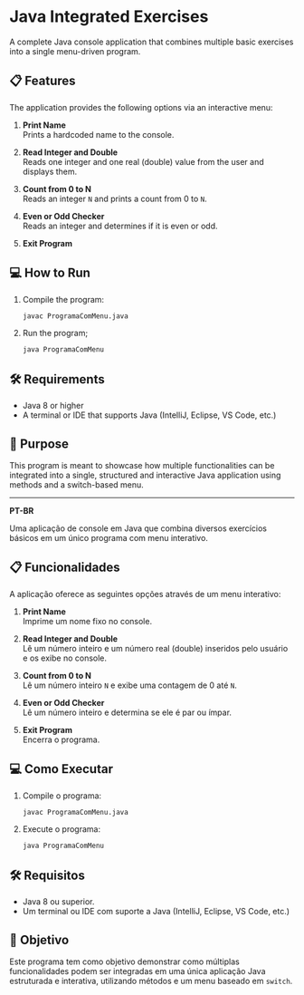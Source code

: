 # Java Integrated Exercises

A complete Java console application that combines multiple basic exercises into a single menu-driven program.

## 📋 Features

The application provides the following options via an interactive menu:

1. **Print Name**  
   Prints a hardcoded name to the console.

2. **Read Integer and Double**  
   Reads one integer and one real (double) value from the user and displays them.

3. **Count from 0 to N**  
   Reads an integer `N` and prints a count from 0 to `N`.

4. **Even or Odd Checker**  
   Reads an integer and determines if it is even or odd.

0. **Exit Program**

## 💻 How to Run

1. Compile the program:
   ```bash
   javac ProgramaComMenu.java
   ```

2. Run the program;
   ```bash
   java ProgramaComMenu
   ```

## 🛠 Requirements

* Java 8 or higher
* A terminal or IDE that supports Java (IntelliJ, Eclipse, VS Code, etc.)

## 🎯 Purpose

This program is meant to showcase how multiple functionalities can be integrated into a single, structured and
interactive Java application using methods and a switch-based menu.

---

**PT-BR**

Uma aplicação de console em Java que combina diversos exercícios básicos em um único programa com menu interativo.

## 📋 Funcionalidades

A aplicação oferece as seguintes opções através de um menu interativo:

1. **Print Name**  
   Imprime um nome fixo no console.

2. **Read Integer and Double**  
   Lê um número inteiro e um número real (double) inseridos pelo usuário e os exibe no console.

3. **Count from 0 to N**  
   Lê um número inteiro `N` e exibe uma contagem de 0 até `N`.

4. **Even or Odd Checker**  
   Lê um número inteiro e determina se ele é par ou ímpar.

0. **Exit Program**  
   Encerra o programa.

## 💻 Como Executar

1. Compile o programa:
   ```bash
   javac ProgramaComMenu.java
   ```

2. Execute o programa:
   ```bash
   java ProgramaComMenu
   ```

## 🛠 Requisitos

* Java 8 ou superior.
* Um terminal ou IDE com suporte a Java (IntelliJ, Eclipse, VS Code, etc.)

## 🎯 Objetivo

Este programa tem como objetivo demonstrar como múltiplas funcionalidades podem ser integradas em uma única aplicação
Java estruturada e interativa, utilizando métodos e um menu baseado em `switch`.
